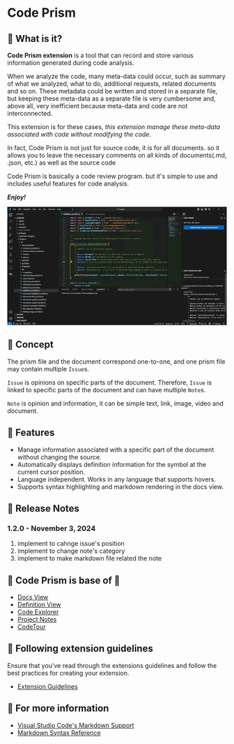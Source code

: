# Code Prism

## 🔗 What is it?

**Code Prism extension** is a tool that can record and store various information generated during code analysis.

When we analyze the code, many meta-data could occur, such as summary of what we analyzed, what to do, additional requests, related documents and so on. These metadata could be written and stored in a separate file, but keeping these meta-data as a separate file is very cumbersome and, above all, very inefficient because meta-data and code are not interconnected.

This extension is for these cases, _this extension manage these meta-data associated with code without modifying the code._

In fact, Code Prism is not just for source code, it is for all documents. so it allows you to leave the necessary comments on all kinds of documents(.md, .json, etc.) as well as the source code

Code Prism is basically a code review program. but it's simple to use and includes useful features for code analysis.

**_Enjoy!_**

![demo](./assets/code-prism-demo.gif)

## 🔗 Concept

The prism file and the document correspond one-to-one, and one prism file may contain multiple `Issue`s.

`Issue` is opinions on specific parts of the document. Therefore, `Issue` is linked to specific parts of the document and can have multiple `Note`s.

`Note` is opinion and information, it can be simple text, link, image, video and document.

## 🔗 Features

- Manage information associated with a specific part of the document without changing the source.
- Automatically displays definition information for the symbol at the current cursor position.
- Language independent. Works in any language that supports hovers.
- Supports syntax highlighting and markdown rendering in the docs view.

## 🔗 Release Notes

### 1.2.0 - November 3, 2024

1. implement to cahnge issue's position
2. implement to change note's category
3. implement to make markdown file related the note

## 💚 Code Prism is base of 💚

- [Docs View](https://marketplace.visualstudio.com/items?itemName=bierner.docs-view)
- [Definition View](https://marketplace.visualstudio.com/items?itemName=stevepryde.definition-view)
- [Code Explorer](https://marketplace.visualstudio.com/items?itemName=tianjianchn.code-explorer)
- [Project Notes](https://marketplace.visualstudio.com/items?itemName=willasm.pnotes)
- [CodeTour](https://marketplace.visualstudio.com/items?itemName=vsls-contrib.codetour)

## 🔗 Following extension guidelines

Ensure that you've read through the extensions guidelines and follow the best practices for creating your extension.

- [Extension Guidelines](https://code.visualstudio.com/api/references/extension-guidelines)

## 🔗 For more information

- [Visual Studio Code's Markdown Support](http://code.visualstudio.com/docs/languages/markdown)
- [Markdown Syntax Reference](https://help.github.com/articles/markdown-basics/)
